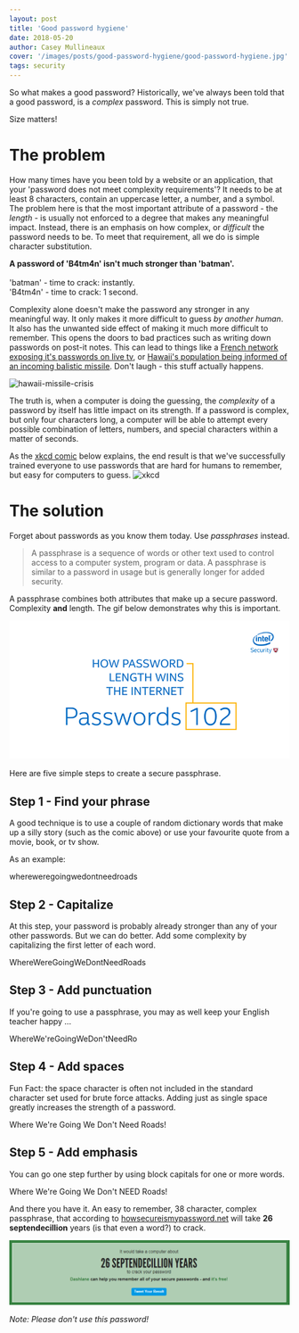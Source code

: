 ```yaml
---
layout: post
title: 'Good password hygiene'
date: 2018-05-20
author: Casey Mullineaux
cover: '/images/posts/good-password-hygiene/good-password-hygiene.jpg'
tags: security
---
```


So what makes a good password? Historically, we've always been told that a good password, is a *complex* password. This is simply not true.

<div class="alert alert-info">Size matters!</div>

# The problem

How many times have you been told by a website or an application, that your 'password does not meet complexity requirements'? It needs to be at least 8 characters, contain an uppercase letter, a number, and a symbol. The problem here is that the most important attribute of a password - the *length* - is usually not enforced to a degree that makes any meaningful impact. Instead, there is an emphasis on how complex, or *difficult* the password needs to be. To meet that requirement, all we do is simple character substitution. 

<div class="alert alert-danger">
    <strong>A password of 'B4tm4n' isn't much stronger than 'batman'.</strong><br/>
    <br/>
    'batman' - time to crack: instantly.<br/>
    'B4tm4n' - time to crack: 1 second.<br/>
</div>

Complexity alone doesn't make the password any stronger in any meaningful way. It only makes it more difficult to guess *by another human*. It also has the unwanted side effect of making it much more difficult to remember. This opens the doors to bad practices such as writing down passwords on post-it notes. This can lead to things like a [French network exposing it's passwords on live tv](https://arstechnica.com/information-technology/2015/04/hacked-french-network-exposed-its-own-passwords-during-tv-interview/), or [Hawaii's population being informed of an incoming balistic missile](https://motherboard.vice.com/en_us/article/7xeqe9/hawaii-emergency-password-post-it). Don't laugh - this stuff actually happens.

![hawaii-missile-crisis](https://amp.businessinsider.com/images/5a5e41e728eecc420c8b4fcb-750-375.jpg)

The truth is, when a computer is doing the guessing, the *complexity* of a password by itself has little impact on its strength. If a password is complex, but only four characters long, a computer will be able to attempt every possible combination of letters, numbers, and special characters within a matter of seconds.

As the [xkcd comic](https://xkcd.com/936) below explains, the end result is that we've successfully trained everyone to use passwords that are hard for humans to remember, but easy for computers to guess.
![xkcd](https://imgs.xkcd.com/comics/password_strength.png)

# The solution

Forget about passwords as you know them today. Use *passphrases* instead.
>A passphrase is a sequence of words or other text used to control access to a computer system, program or data. A passphrase is similar to a password in usage but is generally longer for added security.

A passphrase combines both attributes that make up a secure password. Complexity **and** length. The gif below demonstrates why this is important.

![complexity](/images/posts/good-password-hygiene/zFyBtyA.gif)


Here are five simple steps to create a secure passphrase.

## Step 1 - Find your phrase
A good technique is to use a couple of random dictionary words that make up a silly story (such as the comic above) or use your favourite quote from a movie, book, or tv show.

As an example:
<div class="alert alert-info">whereweregoingwedontneedroads</div>

## Step 2 - Capitalize
At this step, your password is probably already stronger than any of your other passwords. But we can do better. Add some complexity by capitalizing the first letter of each word. 
<div class="alert alert-info">WhereWereGoingWeDontNeedRoads</div>

## Step 3 - Add punctuation
If you're going to use a passphrase, you may as well keep your English teacher happy ...
<div class="alert alert-info">WhereWe'reGoingWeDon'tNeedRo</div>

## Step 4 - Add spaces
Fun Fact: the space character is often not included in the standard character set used for brute force attacks. Adding just as single space greatly increases the strength of a password.
<div class="alert alert-info">Where We're Going We Don't Need Roads!</div>

## Step 5 - Add emphasis
You can go one step further by using block capitals for one or more words.
<div class="alert alert-success">Where We're Going We Don't NEED Roads!</div>

And there you have it. An easy to remember, 38 character, complex passphrase, that according to [howsecureismypassword.net](https://howsecureismypassword.net) will take **26 septendecillion** years (is that even a word?) to crack.

![good-password-hygiene](/images/posts/good-password-hygiene/good-password-hygiene.png)


*Note: Please don't use this password!*